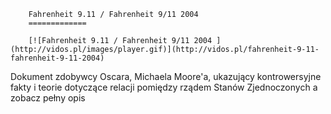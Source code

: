 
        Fahrenheit 9.11 / Fahrenheit 9/11 2004 
        =============
        
        [![Fahrenheit 9.11 / Fahrenheit 9/11 2004 ](http://vidos.pl/images/player.gif)](http://vidos.pl/fahrenheit-9-11-fahrenheit-9-11-2004)
        
        
 Dokument zdobywcy Oscara, Michaela Moore'a, ukazujący kontrowersyjne fakty i teorie dotyczące relacji pomiędzy rządem Stanów Zjednoczonych a zobacz pełny opis
    